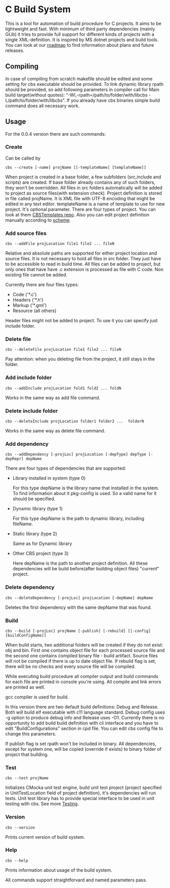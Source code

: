 # C Build System

This is a tool for automation of build procedure for C projects. It aims to be lightweight and fast. With minimum of third party dependencies (mainly GLib) it tries to provide full support for different kinds of projects with a single XML-definition. It is inspired by MS dotnet projects and build tools. You can look at our [roadmap](https://github.com/FlaviusHouk/CBS/blob/master/Documentation/Roadmap.md) to find information about plans and future releases.

## Compiling

In case of compiling from scratch makefile should be edited and some setting for cbs executable should be provided. 
To link dynamic library rpath should be provided, so add following parameters in compiler call for Main build target(without quotes): "-Wl,-rpath=/path/to/folder/with/libcbs -L/path/to/folder/with/libcbs".
If you already have cbs binaries simple build command does all necessary work.

## Usage

For the 0.0.4 version there are such commands: 

### Create

Can be called by

```
cbs --create [-name] projName [[-templateName] [templateName]]
```

When project is created in a base folder, a few subfolders (src,include and scripts) are created. If base folder already contains any of such folders, they won't be overridden. All files in src folders automatically will be added to project as source files(with extension check). Project definition is stored in file called projName. It is XML file with UTF-8 encoding that might be edited in any text editor. templateName is a name of template to use for new project. It's optional parameter. There are four types of project. You can look at them [CBSTemplates repo](https://github.com/FlaviusHouk/CBSTempates). Also you can edit project definition manually according to [scheme](https://github.com/FlaviusHouk/CBS/blob/master/Documentation/Project.xcd).


### Add source files

```
cbs --addFile projLocation file1 file2 ... fileN
```

Relative and absolute paths are supported for either project location and source files. It is not necessary to hold all files in src folder. They just have to be accessible to read in build time. All files can be added to project, but only ones that have have .c extension is processed as file with C code. Non existing file cannot be added.

Currently there are four files types:

* Code ('*.c')
* Headers ('*.h')
* Markup ('*.gml')
* Resource (all others)

Header files might not be added to project. To use it you can specify just include folder. 

### Delete file

```
cbs --deleteFile projLocation file1 file2 ... fileN
```

Pay attention: when you deleting file from the project, it still stays in the folder.

### Add include folder

```
cbs --addInclude projLocation fold1 fold2 ... foldN
```

Works in the same way as add file command.

### Delete include folder

```
cbs --deleteInclude projLocation folder1 folder2 ...  folderN
```

Works in the same way as delete file command.

### Add dependency

```
cbs --addDependency [-projLoc] projLocation [-depType] depType [-depRepr] depName
```

There are four types of dependencies that are supported:

* Library installed in system (type 0)
    
    For this type depName is the library name that installed in the system. To find information about it pkg-config is used. So a valid name for it should be specified.

* Dynamic library (type 1)

    For this type depName is the path to dynamic library, including fileName.

* Static library (type 2)

    Same as for Dynamic library

* Other CBS project (type 3)

    Here depName is the path to another project definition. All these dependencies will be build before(after building object files) "current" project.

### Delete dependency

```
cbs --deleteDependency [-projLoc] projLocation [-depName] depName
```

Deletes the first dependency with the same depName that was found. 

### Build

```
cbs --build [-projLoc] projName [-publish] [-rebuild] [[-config] [buildConfigName]]
```

When build starts, two additional folders will be created if they do not exist: obj and bin. First one contains object file for each processed source file and the second one contains compiled binary file - build artifact. Source files will not be compiled if there is up to date object file. If rebuild flag is set, there will be no checks and every source file will be compiled.

While executing build procedure all compiler output and build commands for each file are printed in console you're using. All compile and link errors are printed as well.

gcc compiler is used for build. 

In this version there are two default build definitions: Debug and Release. Both will build elf executable with c11 language standard. Debug config uses -g option to produce debug info and Release uses -O1. Currently there is no opportunity to add build build definition with cli interface and you have to edit "BuildConfigurations" section in cpd file. You can edit cbs config file to change this parameters.

If publish flag is set rpath won't be included in binary. All dependencies, except for system one, will be copied (override if exists) to binary folder of project that building.

### Test

```
cbs --test projName
```

Initializes CMocka unit test engine, build unit test project (project specified in UnitTestLocation field of project definition), it's dependencies will run tests. Unit test library has to provide special interface to be used in unit testing with cbs. See more [Testing](https://github.com/FlaviusHouk/CBS/blob/master/Documentation/Testing.md).

### Version

```
cbs --version
```

Prints current version of build system.

### Help

```
cbs --help
```

Prints information about usage of the build system.

All commands support straightforvard and named parameters pass.